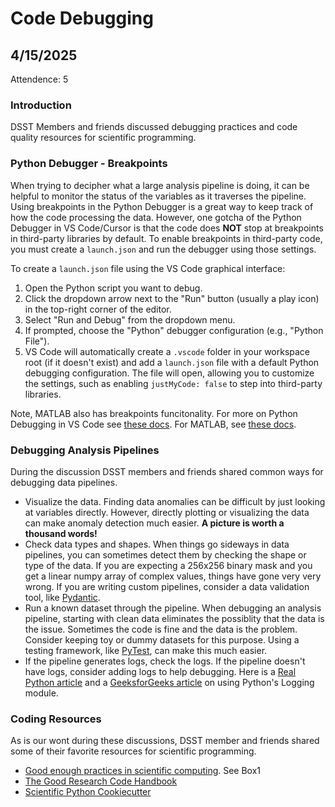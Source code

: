 # Code Debugging

## 4/15/2025

Attendence: 5

### Introduction

DSST Members and friends discussed debugging practices and code quality resources for scientific programming.

### Python Debugger - Breakpoints

When trying to decipher what a large analysis pipeline is doing, it can be helpful to monitor the status of the variables as it traverses the pipeline. Using breakpoints in the Python Debugger is a great way to keep track of how the code processing the data. However, one gotcha of the Python Debugger in VS Code/Cursor is that the code does **NOT** stop at breakpoints in third-party libraries by default. To enable breakpoints in third-party code, you must create a `launch.json` and run the debugger using those settings.

To create a `launch.json` file using the VS Code graphical interface:

1. Open the Python script you want to debug.
2. Click the dropdown arrow next to the "Run" button (usually a play icon) in the top-right corner of the editor.
3. Select "Run and Debug" from the dropdown menu.
4. If prompted, choose the "Python" debugger configuration (e.g., "Python File").
5. VS Code will automatically create a `.vscode` folder in your workspace root (if it doesn't exist) and add a `launch.json` file with a default Python debugging configuration. The file will open, allowing you to customize the settings, such as enabling `justMyCode: false` to step into third-party libraries.

Note, MATLAB also has breakpoints funcitonality. For more on Python Debugging in VS Code see [these docs](https://code.visualstudio.com/docs/debugtest/debugging). For MATLAB, see [these docs](https://www.mathworks.com/help/matlab/matlab_prog/debugging-process-and-features.html).

### Debugging Analysis Pipelines

During the discussion DSST members and friends shared common ways for debugging data pipelines.

- Visualize the data. Finding data anomalies can be difficult by just looking at variables directly. However, directly plotting or visualizing the data can make anomaly detection much easier. **A picture is worth a thousand words!**
- Check data types and shapes. When things go sideways in data pipelines, you can sometimes detect them by checking the shape or type of the data. If you are expecting a 256x256 binary mask and you get a linear numpy array of complex values, things have gone very very wrong. If you are writing custom pipelines, consider a data validation tool, like [Pydantic](https://docs.pydantic.dev/latest/).
- Run a known dataset through the pipeline. When debugging an analysis pipeline, starting with clean data eliminates the possiblity that the data is the issue. Sometimes the code is fine and the data is the problem. Consider keeping toy or dummy datasets for this purpose. Using a testing framework, like [PyTest](https://docs.pytest.org/en/stable/), can make this much easier.
- If the pipeline generates logs, check the logs. If the pipeline doesn't have logs, consider adding logs to help debugging. Here is a [Real Python article](https://realpython.com/python-logging/) and a [GeeksforGeeks article]( https://www.geeksforgeeks.org/logging-in-python/) on using Python's Logging module.

### Coding Resources

As is our wont during these discussions, DSST member and friends shared some of their favorite resources for scientific programming.

- [Good enough practices in scientific computing](https://journals.plos.org/ploscompbiol/article?id=10.1371/journal.pcbi.1005510). See Box1
- [The Good Research Code Handbook](https://goodresearch.dev/)
- [Scientific Python Cookiecutter](https://nsls-ii.github.io/scientific-python-cookiecutter/guiding-design-principles.html)
